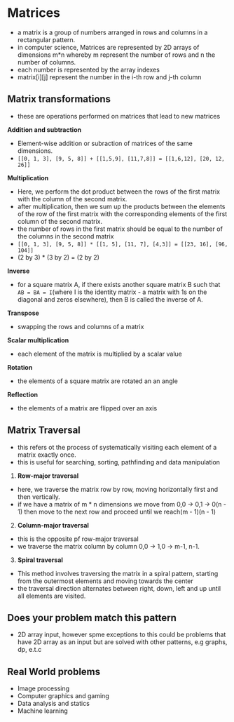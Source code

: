 # Matrices
- a matrix is a group of numbers arranged in rows and columns in a rectangular pattern. 
- in computer science, Matrices are represented by 2D arrays of dimensions m*n whereby m represent the number of rows and n the number of columns.
- each number is represented by the array indexes
- matrix[i][j] represent the number in the i-th row and j-th column

## Matrix transformations
- these are operations performed on matrices that lead to new matrices

**Addition and subtraction**
- Element-wise addition or subraction of matrices of the same dimensions.
- ```[[0, 1, 3], [9, 5, 8]] + [[1,5,9], [11,7,8]] = [[1,6,12], [20, 12, 26]]```

**Multiplication**
- Here, we perform the dot product between the rows of the first matrix with the column of the second matrix.
- after multiplication, then we sum up the products between the elements of the row of the first matrix with the corresponding elements of the first column of the second matrix.
- the number of rows in the first matrix should be equal to the number of the columns in the second matrix
- ```[[0, 1, 3], [9, 5, 8]] * [[1, 5], [11, 7], [4,3]] = [[23, 16], [96, 104]]```
- (2 by 3) * (3 by 2) = (2 by 2)

**Inverse**
- for a square matrix A, if there exists another square matrix B such that ```AB = BA = I```(where I is the identity matrix - a matrix with 1s on the diagonal and zeros elsewhere), then B is called the inverse of A.

**Transpose**
- swapping the rows and columns of a matrix

**Scalar multiplication**
- each element of the matrix is multiplied by a scalar value

**Rotation**
- the elements of a square matrix are rotated an an angle

**Reflection**
- the elements of a matrix are flipped over an axis

## Matrix Traversal
- this refers ot the process of systematically visiting each element of a matrix exactly once.
- this is useful for searching, sorting, pathfinding and data manipulation

1. **Row-major traversal**
- here, we traverse the matrix row by row, moving horizontally first and then vertically. 
- if we have a matrix of m * n dimensions we move from 0,0 -> 0,1 -> 0(n - 1) then move to the next row and proceed until we reach(m - 1)(n - 1)

2. **Column-major traversal**
- this is the opposite pf row-major traversal
- we traverse the matrix column by column 0,0 -> 1,0 -> m-1, n-1.

3. **Spiral traversal**
- This method involves traversing the matrix in a spiral pattern, starting from the outermost elements and moving towards the center
- the traversal direction alternates between right, down, left and up until all elements are visited.

## Does your problem match this pattern
- 2D array input, however spme exceptions to this could be problems that have 2D array as an input but are solved with other patterns, e.g graphs, dp, e.t.c

## Real World problems
- Image processing
- Computer graphics and gaming
- Data analysis and statics
- Machine learning



































